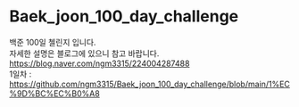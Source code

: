 # Baek_joon_100_day_challenge
백준 100일 첼린지 입니다.  
자세한 설명은 블로그에 있으니 참고 바랍니다.   
https://blog.naver.com/ngm3315/224004287488  
1일차 : https://github.com/ngm3315/Baek_joon_100_day_challenge/blob/main/1%EC%9D%BC%EC%B0%A8
